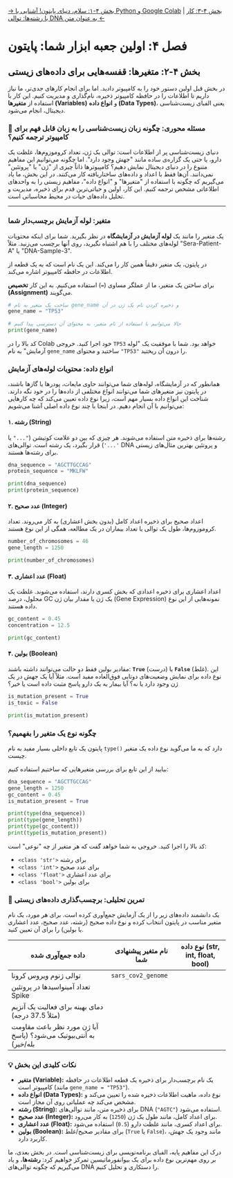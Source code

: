 [→ بخش ۴-۱: سلام، دنیای پایتون! آشنایی با Python و Google Colab](./01-hello-python-world.md) | [بخش ۴-۳: کار با رشته‌ها: توالی DNA به عنوان متن ←](./03-working-with-strings-dna-sequences.md)

# فصل ۴: اولین جعبه ابزار شما: پایتون

## بخش ۴-۲: متغیرها: قفسه‌هایی برای داده‌های زیستی

در بخش قبل اولین دستور خود را به کامپیوتر دادید. اما برای انجام کارهای جدی‌تر، ما نیاز داریم تا اطلاعات را در حافظه کامپیوتر ذخیره، نام‌گذاری و مدیریت کنیم. این کار با استفاده از **متغیرها (Variables)** و **انواع داده (Data Types)**، یعنی الفبای زیست‌شناسی دیجیتال، انجام می‌شود.

### 🎯 مسئله محوری: چگونه زبان زیست‌شناسی را به زبان قابل فهم برای کامپیوتر ترجمه کنیم؟

دنیای زیست‌شناسی پر از اطلاعات است: توالی یک ژن، تعداد کروموزوم‌ها، غلظت یک دارو، یا حتی یک گزاره‌ی ساده مانند "جهش وجود دارد". اما چگونه می‌توانیم این مفاهیم متنوع را در دنیای دیجیتال نمایش دهیم؟ کامپیوترها ذاتاً چیزی از "ژن" یا "پروتئین" نمی‌دانند. آن‌ها فقط با اعداد و داده‌های ساختاریافته کار می‌کنند. در این بخش، ما یاد می‌گیریم که چگونه با استفاده از "متغیرها" و "انواع داده"، مفاهیم زیستی را به واحدهای اطلاعاتی مشخص ترجمه کنیم. این کار، اولین و حیاتی‌ترین قدم برای ذخیره، مدیریت و تحلیل داده‌های حیات در محیط محاسباتی است.

---

### متغیر: لوله آزمایش برچسب‌دار شما

یک متغیر را مانند یک **لوله آزمایش در آزمایشگاه** در نظر بگیرید. شما برای اینکه محتویات لوله‌های مختلف را با هم اشتباه نگیرید، روی آنها برچسب می‌زنید. مثلاً "Sera-Patient-A" یا "DNA-Sample-3".

در پایتون، یک متغیر دقیقاً همین کار را می‌کند. این یک نام است که به یک قطعه از اطلاعات در حافظه کامپیوتر اشاره می‌کند.

برای ساختن یک متغیر، ما از عملگر مساوی (`=`) استفاده می‌کنیم. به این کار **تخصیص (Assignment)** می‌گویند.

```python
# ساخت یک متغیر به نام gene_name و ذخیره کردن نام یک ژن در آن
gene_name = "TP53"

# حالا می‌توانیم با استفاده از نام متغیر، به محتوای آن دسترسی پیدا کنیم
print(gene_name)
```

کد بالا را در Colab خود اجرا کنید. خروجی `TP53` خواهد بود. شما با موفقیت یک "لوله آزمایش" به نام `gene_name` ساختید و محتوای `"TP53"` را درون آن ریختید.

### انواع داده: محتویات لوله‌های آزمایش

همانطور که در آزمایشگاه، لوله‌های شما می‌توانند حاوی مایعات، پودرها یا گازها باشند، در پایتون نیز متغیرهای شما می‌توانند انواع مختلفی از داده‌ها را در خود نگه دارند. شناخت این انواع داده بسیار مهم است، زیرا نوع داده تعیین می‌کند که چه کارهایی می‌توانیم با آن انجام دهیم. در اینجا با چند نوع داده اصلی آشنا می‌شویم:

#### ۱. رشته (String)

رشته‌ها برای ذخیره متن استفاده می‌شوند. هر چیزی که بین دو علامت کوتیشن (`"..."` یا `'...'`) قرار بگیرد، یک رشته است. توالی‌های DNA و پروتئین بهترین مثال‌های زیستی برای رشته‌ها هستند.

```python
dna_sequence = "AGCTTGCCAG"
protein_sequence = "MKLFW"

print(dna_sequence)
print(protein_sequence)
```

#### ۲. عدد صحیح (Integer)

اعداد صحیح برای ذخیره اعداد کامل (بدون بخش اعشاری) به کار می‌روند. تعداد کروموزوم‌ها، طول یک توالی یا تعداد بیماران در یک مطالعه، همگی از این نوع هستند.

```python
number_of_chromosomes = 46
gene_length = 1250

print(number_of_chromosomes)
```

#### ۳. عدد اعشاری (Float)

اعداد اعشاری برای ذخیره اعدادی که بخش کسری دارند، استفاده می‌شوند. غلظت یک محلول، درصد GC یک ژن یا مقدار بیان ژن (Gene Expression) نمونه‌هایی از این نوع داده هستند.

```python
gc_content = 0.45
concentration = 12.5

print(gc_content)
```

#### ۴. بولین (Boolean)

مقادیر بولین فقط دو حالت می‌توانند داشته باشند: **`True`** (درست) یا **`False`** (غلط). این نوع داده برای نمایش وضعیت‌های دوتایی فوق‌العاده مفید است. مثلاً آیا یک جهش در یک ژن وجود دارد یا نه؟ آیا بیمار به یک دارو پاسخ مثبت داده است یا خیر؟

```python
is_mutation_present = True
is_toxic = False

print(is_mutation_present)
```

### چگونه نوع یک متغیر را بفهمیم؟

پایتون یک تابع داخلی بسیار مفید به نام `type()` دارد که به ما می‌گوید نوع داده یک متغیر چیست.

بیایید از این تابع برای بررسی متغیرهایی که ساختیم استفاده کنیم:

```python
dna_sequence = "AGCTTGCCAG"
gene_length = 1250
gc_content = 0.45
is_mutation_present = True

print(type(dna_sequence))
print(type(gene_length))
print(type(gc_content))
print(type(is_mutation_present))
```

کد بالا را اجرا کنید. خروجی به شما خواهد گفت که هر متغیر از چه "نوعی" است:

- `<class 'str'>` برای رشته
- `<class 'int'>` برای عدد صحیح
- `<class 'float'>` برای عدد اعشاری
- `<class 'bool'>` برای بولین

### 🔬 تمرین تحلیلی: برچسب‌گذاری داده‌های زیستی

یک دانشمند داده‌های زیر را از یک آزمایش جمع‌آوری کرده است. برای هر مورد، یک نام متغیر مناسب در پایتون انتخاب کرده و نوع داده صحیح (رشته، عدد صحیح، عدد اعشاری یا بولین) را برای آن تعیین کنید.

| داده جمع‌آوری شده                                                 | نام متغیر پیشنهادی شما | نوع داده (str, int, float, bool) |
| ----------------------------------------------------------------- | ---------------------- | -------------------------------- |
| توالی ژنوم ویروس کرونا                                            | `sars_cov2_genome`     |                                  |
| تعداد آمینواسیدها در پروتئین Spike                                |                        |                                  |
| دمای بهینه برای فعالیت یک آنزیم (مثلاً 37.5 درجه)                 |                        |                                  |
| آیا ژن مورد نظر باعث مقاومت به آنتی‌بیوتیک می‌شود؟ (پاسخ بله/خیر) |                        |                                  |

### 💡 نکات کلیدی این بخش

- **متغیر (Variable):** یک نام برچسب‌دار برای ذخیره یک قطعه اطلاعات در حافظه کامپیوتر است (مانند `gene_name = "TP53"`).
- **انواع داده (Data Types):** نوع داده، ماهیت اطلاعات ذخیره شده را تعیین می‌کند و مشخص می‌کند چه عملیاتی روی آن مجاز است.
- **رشته (String):** برای ذخیره متن، مانند توالی‌های DNA (`"AGTC"`) استفاده می‌شود.
- **عدد صحیح (Integer):** برای اعداد کامل، مانند طول یک ژن (`1250`) به کار می‌رود.
- **عدد اعشاری (Float):** برای اعداد کسری، مانند غلظت دارو (`0.5`) استفاده می‌شود.
- **بولین (Boolean):** برای مقادیر صحیح/غلط (`True` یا `False`)، مانند وجود یک جهش، کاربرد دارد.

درک این مفاهیم پایه، الفبای برنامه‌نویسی برای زیست‌شناسی است. در بخش بعدی، ما بر روی مهم‌ترین نوع داده برای یک بیوانفورماتیسین تمرکز خواهیم کرد: **رشته‌ها**، و یاد می‌گیریم که چگونه توالی‌های DNA را دستکاری و تحلیل کنیم.
